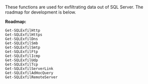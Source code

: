 These functions are used for exfiltrating data out of SQL Server.  The roadmap for development is below.  

**Roadmap:**
	
	Get-SQLExfilHttp							   
	Get-SQLExfilHttps							      
	Get-SQLExfilDns								      
	Get-SQLExfilSmb								     
	Get-SQLExfilSmtp							     
	Get-SQLExfilFtp		
	Get-SQLExfilIcmp
	Get-SQLExfilUdp					      
	Get-SQLExfilTcp
	Get-SQLExfilServerLink						  
	Get-SQLExfilAdHocQuery		
	Get-SQLExfilRemoteServer
